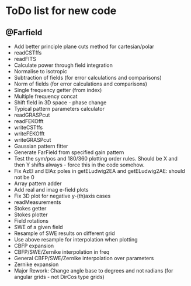 # ToDo list for new code

## @Farfield
- Add better principle plane cuts method for cartesian/polar
- readCSTffs
- readFITS
- Calculate power through field integration
- Normalise to isotropic
- Subtraction of fields (for error calculations and comparisons)
- Norm of fields (for error calculations and comparisons)
- Single frequency getter (from index)
- Multiple frequency concat
- Shift field in 3D space - phase change
- Typical pattern parameters calculator
- readGRASPcut
- readFEKOfft
- writeCSTffs
- writeFEKOfft
- writeGRASPcut
- Gaussian pattern fitter
- Generate FarField from specified gain pattern
- Test the sym/pos and 180/360 plotting order rules.  Should be X and then Y shifts always - force this in the code somehow.
- Fix AzEl and ElAz poles in getELudwig2EA and getELudwig2AE: should not be 0
- Array pattern adder
- Add real and imag e-field plots
- Fix 3D plot for negative y-(th)axis cases
- readMeasurements
- Stokes getter
- Stokes plotter
- Field rotations
- SWE of a given field
- Resample of SWE results on different grid
- Use above resample for interpolation when plotting
- CBFP expansion
- CBFP/SWE/Zernike interpolation in freq
- General CBFP/SWE/Zernike interpolation over parameters
- Zernike expansion
- Major Rework: Change angle base to degrees and not radians (for angular grids - not DirCos type grids)

